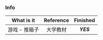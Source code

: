 ### Info 

| What is it | Reference | Finished | 
| :---: | :----: | :---: | 
| 游戏 - 推箱子 | 大学教材 | ***YES*** | 
